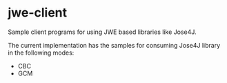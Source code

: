 # jwe-client
Sample client programs for using JWE based libraries like Jose4J.

The current implementation has the samples for consuming Jose4J library in the following modes:
 * CBC
 * GCM
